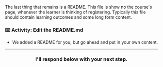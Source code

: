 The last thing that remains is a README. This file is show no the course's page, whenever the learner is thinking of registering. Typically this file should contain learning outcomes and some long form content.

### :keyboard: Activity: Edit the README.md

- We added a README for you, but go ahead and put in your own content.

<hr>
<h3 align="center">I'll respond below with your next step.</h3>
